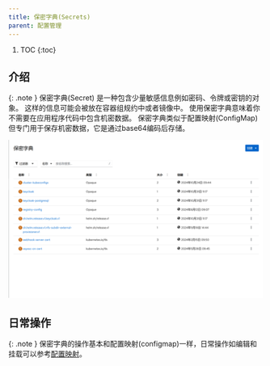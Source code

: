 ```yaml
---
title: 保密字典(Secrets)
parent: 配置管理
---
```


1. TOC
{:toc}

## 介绍

{: .note }
保密字典(Secret) 是一种包含少量敏感信息例如密码、令牌或密钥的对象。 这样的信息可能会被放在容器组规约中或者镜像中。 使用保密字典意味着你不需要在应用程序代码中包含机密数据。
保密字典类似于配置映射(ConfigMap)但专门用于保存机密数据，它是通过base64编码后存储。

![](imgs/secrets.png)


## 日常操作

{: .note }
保密字典的操作基本和配置映射(configmap)一样，日常操作如编辑和挂载可以参考[配置映射](../configmaps)。